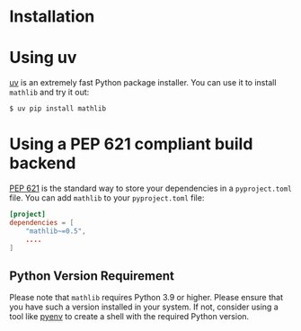 # Installation

# Using uv

[uv] is an extremely fast Python package installer.
You can use it to install `mathlib` and try it out:

```console
$ uv pip install mathlib
```

# Using a PEP 621 compliant build backend

[PEP 621] is the standard way to store your dependencies in a `pyproject.toml` file.
You can add `mathlib` to your `pyproject.toml` file:

```toml
[project]
dependencies = [
    "mathlib~=0.5",
    ....
]
```

## Python Version Requirement

Please note that `mathlib` requires Python 3.9 or higher. Please ensure
that you have such a version installed in your system. If not,
consider using a tool like [pyenv] to create a shell with the required Python version.

[uv]: https://github.com/astral-sh/uv
[PEP 621]: https://peps.python.org/pep-0621/
[pyenv]: https://github.com/pyenv/pyenv
